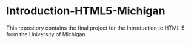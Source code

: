 # Introduction-HTML5-Michigan
This repository contains the final project for the Introduction to HTML 5 from the University of Michigan
